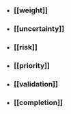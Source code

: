 

- ### [[weight]]
- ### [[uncertainty]]
- ### [[risk]]
- ### [[priority]]
- ### [[validation]]
- ### [[completion]]


